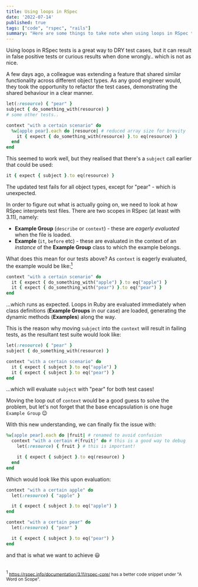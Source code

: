 ```yaml
---
title: Using loops in RSpec
date: '2022-07-14'
published: true
tags: ["code", "rspec", "rails"]
summary: "Here are some things to take note when using loops in RSpec to DRY"
---
```

Using loops in RSpec tests is a great way to DRY test cases, but it can result in false positive tests or curious results when done wrongly.. which is not as nice.

A few days ago, a colleague was extending a feature that shared similar functionality across different object types.
As any good engineer would, they took the opportunity to refactor the test cases, demonstrating the shared behaviour in a clear manner.

```ruby
let(:resource) { "pear" }
subject { do_something_with(resource) }
# some other tests..

context "with a certain scenario" do
  %w[apple pear].each do |resource| # reduced array size for brevity
    it { expect { do_something_with(resource) }.to eq(resource) }
  end
end
```

This seemed to work well, but they realised that there's a `subject` call earlier that could be used:

```ruby
it { expect { subject }.to eq(resource) }
```

The updated test fails for all object types, except for "pear" - which is unexpected.

In order to figure out what is actually going on, we need to look at how RSpec interprets test files.
There are two scopes in RSpec (at least with 3.11), namely:

- **Example Group** (`describe` or `context`) - these are *eagerly evaluated* when the file is loaded.
- **Example** (`it`, `before` etc) - these are evaluated in the context of an *instance* of the **Example Group** class to which the example belongs.

What does this mean for our tests above? As `context` is eagerly evaluated, the example would be like:<a href="#1"><sup>1</sup></a>

```ruby
context "with a certain scenario" do
  it { expect { do_something_with("apple") }.to eq("apple") }
  it { expect { do_something_with("pear") }.to eq("pear") }
end
```

...which runs as expected. Loops in Ruby are evaluated immediately when class definitions (**Example Groups** in our case) are loaded, generating the dynamic methods (**Examples**) along the way.

This is the reason why moving `subject` into the `context` will result in failing tests, as the resultant test suite would look like:

```ruby
let(:resource) { "pear" }
subject { do_something_with(resource) }

context "with a certain scenario" do
  it { expect { subject }.to eq("apple") }
  it { expect { subject }.to eq("pear") }
end
```

...which will evaluate `subject` with "pear" for both test cases!

Moving the loop out of `context` would be a good guess to solve the problem, but let's not forget that the base encapsulation is one huge `Example Group` 😉

With this new understanding, we can finally fix the issue with:

```ruby
%w[apple pear].each do |fruit| # renamed to avoid confusion
  context "with a certain #{fruit}" do # this is a good way to debug
    let(:resource) { fruit } # this is important!

    it { expect { subject }.to eq(resource) }
  end
end
```

Which would look like this upon evaluation:

```ruby
context "with a certain apple" do
  let(:resource) { "apple" }

  it { expect { subject }.to eq("apple") }
end

context "with a certain pear" do
  let(:resource) { "pear" }

  it { expect { subject }.to eq("pear") }
end
```

and that is what we want to achieve 😃

<br/>
<sup id="1">1</sup><small>
<a href="https://rspec.info/documentation/3.11/rspec-core/" target="_blank" rel="noreferrer noopener">https://rspec.info/documentation/3.11/rspec-core/</a> has a better code snippet under "A Word on Scope".